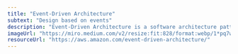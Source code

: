 ```yaml
---
title: "Event-Driven Architecture"
subtext: "Design based on events"
description: "Event-Driven Architecture is a software architecture pattern where the flow of the program is determined by events such as user actions, sensor outputs, or messages from other programs. It allows for more responsive and scalable applications."
imageUrl: "https://miro.medium.com/v2/resize:fit:828/format:webp/1*pq7wDR06HKViYPuNIfdYGA.png"
resourceUrl: "https://aws.amazon.com/event-driven-architecture/"
---
```

